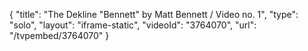 {
    "title": "The Dekline \"Bennett\" by Matt Bennett \/ Video no. 1",
    "type": "solo",
    "layout": "iframe-static",
    "videoId": "3764070",
    "url": "\/tvpembed\/3764070"
}